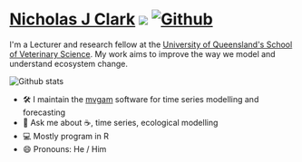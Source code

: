 # [Nicholas J Clark](https://researchers.uq.edu.au/researcher/15140) ![](https://visitor-badge.laobi.icu/badge?page_id=nicholasjclark.nicholasjclark) [![Github](https://img.shields.io/github/followers/nicholasjclark?label=Follow&style=social)](https://github.com/nicholasjclark)

I'm a Lecturer and research fellow at the [University of Queensland's School of Veterinary Science]([https://researchers.uq.edu.au/researcher/15140](https://veterinary-science.uq.edu.au/)). My work aims to improve the way we model and understand ecosystem change.


![Github stats](https://github-readme-stats.vercel.app/api?username=nicholasjclark)

 - 🛠️ I maintain the [mvgam]([https://github.com/greta-dev/greta](https://nicholasjclark.github.io/mvgam/)) software for time series modelling and forecasting
- 💬 Ask me about :coffee:, time series, ecological modelling
 - :computer: Mostly program in R
- 😄 Pronouns: He / Him
